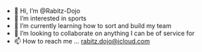 - 👋 Hi, I’m @Rabitz-Dojo
- 👀 I’m interested in sports
- 🌱 I’m currently learning how to sort and build my team
- 💞️ I’m looking to collaborate on anything I can be of service for 
- 📫 How to reach me ... rabitz.dojo@icloud.com

<!---
Rabitz-Dojo/Rabitz-Dojo is a ✨ special ✨ repository because its `README.md` (this file) appears on your GitHub profile.
You can click the Preview link to take a look at your changes.
--->

